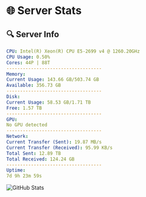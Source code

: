 # 🌐 Server Stats
## 🔍 Server Info
```yaml
CPU: Intel(R) Xeon(R) CPU E5-2699 v4 @ 1260.20GHz
CPU Usage: 0.50%
Cores: 44P | 88T
-----------------------------------
Memory:
Current Usage: 143.66 GB/503.74 GB
Available: 356.73 GB
-----------------------------------
Disk:
Current Usage: 58.53 GB/1.71 TB
Free: 1.57 TB
-----------------------------------
GPU:
No GPU detected
-----------------------------------
Network:
Current Transfer (Sent): 19.87 MB/s
Current Transfer (Received): 95.99 KB/s
Total Sent: 12.89 TB
Total Received: 124.24 GB
-----------------------------------
Uptime:
7d 9h 23m 59s
```
![GitHub Stats](https://img.shields.io/badge/Updated-2025-03-15_06:46:48-blue)
